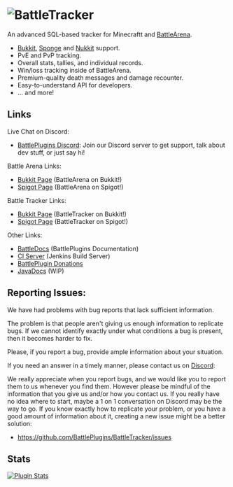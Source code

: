 ![BattleTracker](https://wiki.battleplugins.org/images/0/0c/BattleTracker.png "BattleTracker")
==========

An advanced SQL-based tracker for Minecraftt and [BattleArena](https://github.com/BattlePlugins/BattleArena). 
* [Bukkit](http://bukkit.org), [Sponge](https://www.spongepowered.org/) and [Nukkit](https://nukkitx.com/) support.
* PvE and PvP tracking.
* Overall stats, tallies, and individual records.
* Win/loss tracking inside of BattleArena.
* Premium-quality death messages and damage recounter.
* Easy-to-understand API for developers.
* ... and more!

Links
------------
Live Chat on Discord:
* [BattlePlugins Discord](https://discord.gg/tMVPVJf): Join our Discord server to get support, talk about dev stuff, or just say hi!


Battle Arena Links:
* [Bukkit Page](https://dev.bukkit.org/projects/battlearena) (BattleArena on Bukkit!)
* [Spigot Page](http://spigotmc.org/resources/battlearena.2164/) (BattleArena on Spigot!)

Battle Tracker Links:
* [Bukkit Page](http://dev.bukkit.org/projects/battletracker/) (BattleTracker on Bukkit!)
* [Spigot Page](http://spigotmc.org/resources/battletracker.2165/) (BattleTracker on Spigot!)

Other Links:
* [BattleDocs](http://docs.battleplugins.org) (BattlePlugins Documentation)
* [CI Server](http://ci.battleplugins.org/job/BattlePlugins/job/BattleTracker/) (Jenkins Build Server)
* [BattlePlugin Donations](https://www.patreon.com/battleplugins)
* [JavaDocs](http://rainbowcraft.sytes.net/javadocs/battletracker/apidocs/) (WIP)

Reporting Issues:
---------
We have had problems with bug reports that lack sufficient information.


The problem is that people aren't giving us enough information to 
replicate bugs. If we cannot identify exactly under what conditions 
a bug is present, then it becomes harder to fix. 

Please, if you report a bug, provide ample information about your situation. 


If you need an answer in a timely manner, please contact us on [Discord](https://discord.gg/tMVPVJf): 

We really appreciate when you report bugs, and we would like you to report them to us whenever you find them.
However please be mindful of the information that you give us and/or how you contact us. If you really have no 
idea where to start, maybe a 1 on 1 conversation on Discord may be the way to go. If you know exactly how to replicate your problem, or 
you have a good amount of information about it, creating a new issue might be a better solution:


* https://github.com/BattlePlugins/BattleTracker/issues

Stats
------------
[![Plugin Stats](https://bstats.org/signatures/bukkit/BattleTracker.svg "Plugin Stats")](https://bstats.org/plugin/bukkit/BattleTracker)
